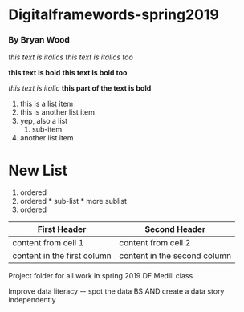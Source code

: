 # Digitalframewords-spring2019
### By Bryan Wood

*this text is italics*
_this text is italics too_

**this text is bold**
__this text is bold too__

*this text is italic* __this part of the text is bold__

  1. this is a list item
  2. this is another list item
  3. yep, also a list
      1. sub-item
  4. another list item
  
  # New List
  1. ordered
  1. ordered
    * sub-list
    * more sublist
  1. ordered
  
First Header | Second Header
------------ | --------------
content from cell 1 | content from cell 2
content in the first column | content in the second column

Project folder for all work in spring 2019 DF Medill class

Improve data literacy -- spot the data BS AND create a data story independently
